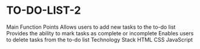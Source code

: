 # TO-DO-LIST-2
Main Function Points Allows users to add new tasks to the to-do list Provides the ability to mark tasks as complete or incomplete Enables users to delete tasks from the to-do list Technology Stack HTML CSS JavaScript
